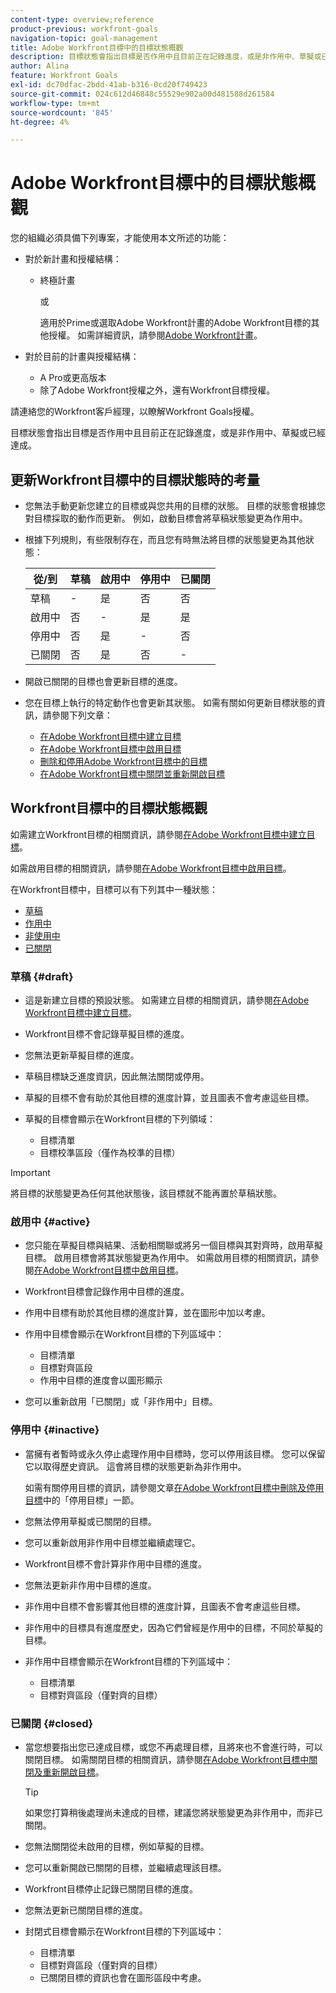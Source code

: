```yaml
---
content-type: overview;reference
product-previous: workfront-goals
navigation-topic: goal-management
title: Adobe Workfront目標中的目標狀態概觀
description: 目標狀態會指出目標是否作用中且目前正在記錄進度，或是非作用中、草擬或已經達成。
author: Alina
feature: Workfront Goals
exl-id: dc70dfac-2bdd-41ab-b316-0cd20f749423
source-git-commit: 024c612d46848c55529e902a00d481588d261584
workflow-type: tm+mt
source-wordcount: '845'
ht-degree: 4%

---
```


# Adobe Workfront目標中的目標狀態概觀

您的組織必須具備下列專案，才能使用本文所述的功能：

* 對於新計畫和授權結構：

   * 終極計畫

     或

     適用於Prime或選取Adobe Workfront計畫的Adobe Workfront目標的其他授權。 如需詳細資訊，請參閱[Adobe Workfront計畫](https://www.workfront.com/plans)。

* 對於目前的計畫與授權結構：

   * A Pro或更高版本
   * 除了Adobe Workfront授權之外，還有Workfront目標授權。

請連絡您的Workfront客戶經理，以瞭解Workfront Goals授權。

目標狀態會指出目標是否作用中且目前正在記錄進度，或是非作用中、草擬或已經達成。

## 更新Workfront目標中的目標狀態時的考量

* 您無法手動更新您建立的目標或與您共用的目標的狀態。 目標的狀態會根據您對目標採取的動作而更新。 例如，啟動目標會將草稿狀態變更為作用中。
* 根據下列規則，有些限制存在，而且您有時無法將目標的狀態變更為其他狀態：

  | 從/到 | 草稿 | 啟用中 | 停用中 | 已關閉 |
  |---|---|---|---|---|
  | 草稿 | - | 是 | 否 | 否 |
  | 啟用中 | 否 | - | 是 | 是 |
  | 停用中 | 否 | 是 | - | 否 |
  | 已關閉 | 否 | 是 | 否 | - |

* 開啟已關閉的目標也會更新目標的進度。
* 您在目標上執行的特定動作也會更新其狀態。 如需有關如何更新目標狀態的資訊，請參閱下列文章：

   * [在Adobe Workfront目標中建立目標](../../workfront-goals/goal-management/create-goals.md)
   * [在Adobe Workfront目標中啟用目標](../../workfront-goals/goal-management/activate-goals.md)
   * [刪除和停用Adobe Workfront目標中的目標](../../workfront-goals/goal-management/delete-and-deactivate-goals.md)
   * [在Adobe Workfront目標中關閉並重新開啟目標](../../workfront-goals/goal-management/close-and-reopen-goals.md)

## Workfront目標中的目標狀態概觀

如需建立Workfront目標的相關資訊，請參閱[在Adobe Workfront目標中建立目標](../../workfront-goals/goal-management/create-goals.md)。

如需啟用目標的相關資訊，請參閱[在Adobe Workfront目標中啟用目標](../../workfront-goals/goal-management/activate-goals.md)。

在Workfront目標中，目標可以有下列其中一種狀態：

* [草稿](#draft)
* [作用中](#active)
* [非使用中](#inactive)
* [已關閉](#closed)

### 草稿 {#draft}

* 這是新建立目標的預設狀態。 如需建立目標的相關資訊，請參閱[在Adobe Workfront目標中建立目標](../../workfront-goals/goal-management/create-goals.md)。
* Workfront目標不會記錄草擬目標的進度。
* 您無法更新草擬目標的進度。
* 草稿目標缺乏進度資訊，因此無法關閉或停用。
* 草擬的目標不會有助於其他目標的進度計算，並且圖表不會考慮這些目標。
* 草擬的目標會顯示在Workfront目標的下列領域：

   * 目標清單
   * 目標校準區段（僅作為校準的目標）


>[!IMPORTANT]
>
>將目標的狀態變更為任何其他狀態後，該目標就不能再置於草稿狀態。

### 啟用中 {#active}

* 您只能在草擬目標與結果、活動相關聯或將另一個目標與其對齊時，啟用草擬目標。 啟用目標會將其狀態變更為作用中。 如需啟用目標的相關資訊，請參閱[在Adobe Workfront目標中啟用目標](../../workfront-goals/goal-management/activate-goals.md)。
* Workfront目標會記錄作用中目標的進度。
* 作用中目標有助於其他目標的進度計算，並在圖形中加以考慮。
* 作用中目標會顯示在Workfront目標的下列區域中：

   * 目標清單
   * 目標對齊區段
   * 作用中目標的進度會以圖形顯示

* 您可以重新啟用「已關閉」或「非作用中」目標。

### 停用中 {#inactive}

* 當擁有者暫時或永久停止處理作用中目標時，您可以停用該目標。 您可以保留它以取得歷史資訊。 這會將目標的狀態更新為非作用中。

  如需有關停用目標的資訊，請參閱文章[在Adobe Workfront目標中刪除及停用目標](../../workfront-goals/goal-management/delete-and-deactivate-goals.md)中的「停用目標」一節。

* 您無法停用草擬或已關閉的目標。
* 您可以重新啟用非作用中目標並繼續處理它。
* Workfront目標不會計算非作用中目標的進度。
* 您無法更新非作用中目標的進度。
* 非作用中目標不會影響其他目標的進度計算，且圖表不會考慮這些目標。
* 非作用中的目標具有進度歷史，因為它們曾經是作用中的目標，不同於草擬的目標。
* 非作用中目標會顯示在Workfront目標的下列區域中：

   * 目標清單
   * 目標對齊區段（僅對齊的目標）

### 已關閉 {#closed}

* 當您想要指出您已達成目標，或您不再處理目標，且將來也不會進行時，可以關閉目標。 如需關閉目標的相關資訊，請參閱[在Adobe Workfront目標中關閉及重新開啟目標](../../workfront-goals/goal-management/close-and-reopen-goals.md)。

  >[!TIP]
  >
  >如果您打算稍後處理尚未達成的目標，建議您將狀態變更為非作用中，而非已關閉。

* 您無法關閉從未啟用的目標，例如草擬的目標。
* 您可以重新開啟已關閉的目標，並繼續處理該目標。
* Workfront目標停止記錄已關閉目標的進度。
* 您無法更新已關閉目標的進度。
* 封閉式目標會顯示在Workfront目標的下列區域中：

   * 目標清單
   * 目標對齊區段（僅對齊的目標）
   * 已關閉目標的資訊也會在圖形區段中考慮。
